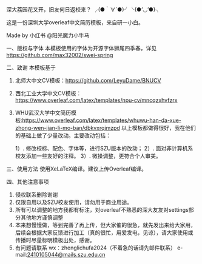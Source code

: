 深大荔园花又开，旧友何日返校来？  ╭(●｀∀´●)╯╰(●’◡’●)╮

这是一份深圳大学overleaf中文简历模板，来自研一小白。

Made by 小红书 @阳光魔力小牛马

一、版权与字体
本模板使用的字体为开源字体狮尾四季春，详见
https://github.com/max32002/swei-spring

二、致谢
本模板基于
1. 北师大中文CV模板：https://github.com/LeyuDame/BNUCV
2. 西北工业大学中文CV模板：https://www.overleaf.com/latex/templates/npu-cv/mncqzxhvfzrx
3. WHU武汉大学中文简历模板:https://www.overleaf.com/latex/templates/whuwu-han-da-xue-zhong-wen-jian-li-mo-ban/dbkvxrqjmzpd
   以上模板都做得很好，我在他们的基础上做了少量改动。主要改动包括：
   
   1）. 修改校标、配色、字体等，进行SZU版本的改动；
   2）. 面对非计算机系校友添加一些友好的注释。
   3）. 微操调整，更符合个人审美。

三、使用方法
使用XeLaTeX编译。建议上传Overleaf编译。

四、其他注意事项
1. 侵权联系删除谢谢
2. 仅限自用以及SZU校友使用，请勿用于商业用途。
3. 所有可以调整的地方我都有标注，对overleaf不熟悉的深大友友对settings部分其他地方谨慎调整
4. 本来想慢慢做，等到完善了再上传，但大家催的很急，就先发出来给大家用，后续会根据大家反馈进行加工（真的很忙，用爱发电，见谅），请大家使用或传播时尽量标明模板出处，感谢。
5. 有问题请联系 wx：zhenglichufa2024（不着急的话请先邮件联系）
              e-mail:2410105044@mails.szu.edu.cn
